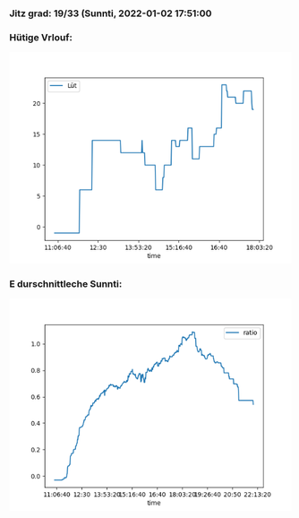 ### Jitz grad: 19/33 (Sunnti, 2022-01-02 17:51:00

### Hütige Vrlouf:
![Graph](Today.png)

### E durschnittleche Sunnti:
![Graph](Sunnti.png)